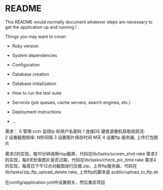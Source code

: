 # README

This README would normally document whatever steps are necessary to get the
application up and running.!

Things you may want to cover:

* Ruby version

* System dependencies

* Configuration

* Database creation

* Database initialization

* How to run the test suite

* Services (job queues, cache servers, search engines, etc.)

* Deployment instructions

* ...

需求：
0 管理 cctv 监控ip 和用户名密码
1 连接DS 硬盘录像机获取视频流:  
2 设置截图频率: N秒间隔
3 设置图片保存时间 M天
4 设置ftp 服务器, 上传打包图片

需求2的实现，每10分钟调用rtsp截屏，代码在lib/tasks/screen_shot.rake
需求3的实现，每8天检查图片是否过期，代码在lib/tasks/check_pic_time.rake
需求4的实现，每周日下午12点对截图进行压缩.zip，上传ftp服务器，代码在lib/tasks/zip_ftp_upload_delete.rake, 上传ftp的脚本是 public/upload_to_ftp.sh


在config/application.yml中设置相关，然后重启项目